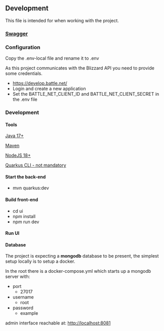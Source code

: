 ## Development

This file is intended for when working with the project.

### [Swagger](http://localhost:8000/api/v1/swagger)

### Configuration

Copy the .env-local file and rename it to .env

As this project communicates with the Blizzard API you need to provide some credentials.

- https://develop.battle.net/
- Login and create a new application
- Set the BATTLE_NET_CLIENT_ID and BATTLE_NET_CLIENT_SECRET in the .env file

### Development

#### Tools
[Java 17+](https://www.java.com/sv/)

[Maven](https://maven.apache.org/)

[NodeJS 18+](https://nodejs.org/en)

[Quarkus CLI - not mandatory](https://quarkus.io/guides/cli-tooling)

#### Start the back-end

- mvn quarkus:dev

#### Build front-end

- cd ui
- npm install
- npm run dev

#### Run UI

#### Database

The project is expecting a **mongodb** database to be present, the simplest setup locally
is to setup a docker.

In the root there is a docker-compose.yml which starts up
a mongodb server with:

- port
    - 27017
- username
    - root
- password
    - example

admin interface reachable at:
[http://localhost:8081](http://localhost:8081)
